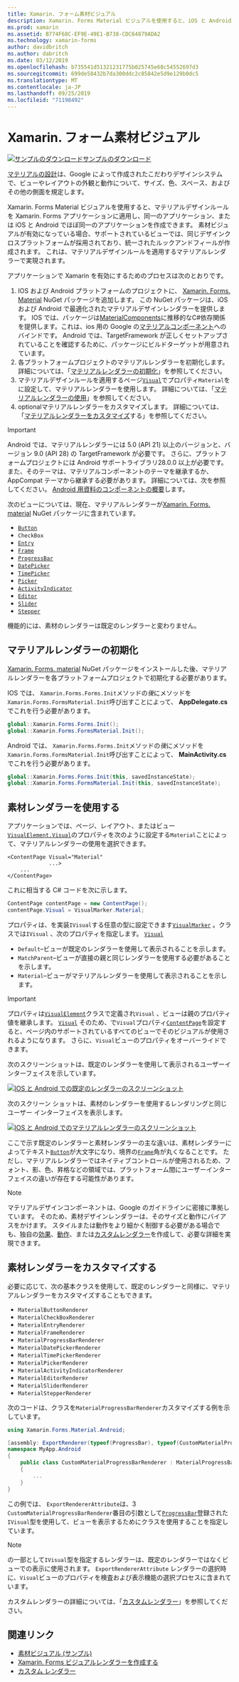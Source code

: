```yaml
---
title: Xamarin. フォーム素材ビジュアル
description: Xamarin. Forms Material ビジュアルを使用すると、iOS と Android で同一またはほぼ同一の外観のフォームアプリケーションを作成できます。
ms.prod: xamarin
ms.assetid: B774F68C-EF9E-49E1-B738-CDC64879ADA2
ms.technology: xamarin-forms
author: davidbritch
ms.author: dabritch
ms.date: 03/12/2019
ms.openlocfilehash: b735541d51321231775b025745e68c54552697d3
ms.sourcegitcommit: 699de58432b7da300ddc2c85842e5d9e129b0dc5
ms.translationtype: MT
ms.contentlocale: ja-JP
ms.lasthandoff: 09/25/2019
ms.locfileid: "71198492"
---
```

# <a name="xamarinforms-material-visual"></a>Xamarin. フォーム素材ビジュアル

[![サンプルのダウンロード](~/media/shared/download.png)サンプルのダウンロード](https://docs.microsoft.com/samples/xamarin/xamarin-forms-samples/userinterface-visualdemos)

[マテリアルの設計](https://material.io)は、Google によって作成されたこだわりデザインシステムで、ビューやレイアウトの外観と動作について、サイズ、色、スペース、およびその他の側面を規定します。

Xamarin. Forms Material ビジュアルを使用すると、マテリアルデザインルールを Xamarin. Forms アプリケーションに適用し、同一のアプリケーション、または iOS と Android でほぼ同一のアプリケーションを作成できます。 素材ビジュアルが有効になっている場合、サポートされているビューでは、同じデザインクロスプラットフォームが採用されており、統一されたルックアンドフィールが作成されます。 これは、マテリアルデザインルールを適用するマテリアルレンダラーで実現されます。

アプリケーションで Xamarin を有効にするためのプロセスは次のとおりです。

1. IOS および Android プラットフォームのプロジェクトに、 [Xamarin. Forms. Material](https://www.nuget.org/packages/Xamarin.Forms.Visual.Material/) NuGet パッケージを追加します。 この NuGet パッケージは、iOS および Android で最適化されたマテリアルデザインレンダラーを提供します。 IOS では、パッケージは[MaterialComponents](https://www.nuget.org/packages/Xamarin.iOS.MaterialComponents)に推移的なC#依存関係を提供します。これは、ios 用の Google の[マテリアルコンポーネント](https://material.io/develop/ios/)へのバインドです。 Android では、TargetFramework が正しくセットアップされていることを確認するために、パッケージにビルドターゲットが用意されています。
1. 各プラットフォームプロジェクトのマテリアルレンダラーを初期化します。 詳細については、「[マテリアルレンダラーの初期化](#initialize-material-renderers)」を参照してください。
1. マテリアルデザインルールを適用するページ[`Visual`](xref:Xamarin.Forms.VisualElement.Visual)でプロパティ`Material`をに設定して、マテリアルレンダラーを使用します。 詳細については、「[マテリアルレンダラーの使用](#consume-material-renderers)」を参照してください。
1. optionalマテリアルレンダラーをカスタマイズします。 詳細については、「[マテリアルレンダラーをカスタマイズ](#customize-material-renderers)する」を参照してください。

> [!IMPORTANT]
> Android では、マテリアルレンダラーには 5.0 (API 21) 以上のバージョンと、バージョン 9.0 (API 28) の TargetFramework が必要です。 さらに、プラットフォームプロジェクトには Android サポートライブラリ28.0.0 以上が必要です。また、そのテーマは、マテリアルコンポーネントのテーマを継承するか、AppCompat テーマから継承する必要があります。 詳細については、次を参照してください。 [Android 用資料のコンポーネントの概要](https://github.com/material-components/material-components-android/blob/master/docs/getting-started.md)します。

次のビューについては、現在、マテリアルレンダラーが[Xamarin. Forms. material](https://www.nuget.org/packages/Xamarin.Forms.Visual.Material/) NuGet パッケージに含まれています。

- [`Button`](xref:Xamarin.Forms.Button)
- `CheckBox`
- [`Entry`](xref:Xamarin.Forms.Entry)
- [`Frame`](xref:Xamarin.Forms.Frame)
- [`ProgressBar`](xref:Xamarin.Forms.ProgressBar)
- [`DatePicker`](xref:Xamarin.Forms.DatePicker)
- [`TimePicker`](xref:Xamarin.Forms.TimePicker)
- [`Picker`](xref:Xamarin.Forms.Picker)
- [`ActivityIndicator`](xref:Xamarin.Forms.ActivityIndicator)
- [`Editor`](xref:Xamarin.Forms.Editor)
- [`Slider`](xref:Xamarin.Forms.Slider)
- [`Stepper`](xref:Xamarin.Forms.Stepper)

機能的には、素材のレンダラーは既定のレンダラーと変わりません。

## <a name="initialize-material-renderers"></a>マテリアルレンダラーの初期化

[Xamarin. Forms. material](https://www.nuget.org/packages/Xamarin.Forms.Visual.Material/) NuGet パッケージをインストールした後、マテリアルレンダラーを各プラットフォームプロジェクトで初期化する必要があります。

IOS では、 `Xamarin.Forms.Forms.Init`メソッドの*後*にメソッドを`Xamarin.Forms.FormsMaterial.Init`呼び出すことによって、 **AppDelegate.cs**でこれを行う必要があります。

```csharp
global::Xamarin.Forms.Forms.Init();
global::Xamarin.Forms.FormsMaterial.Init();
```

Android では、 `Xamarin.Forms.Forms.Init`メソッドの*後*にメソッドを`Xamarin.Forms.FormsMaterial.Init`呼び出すことによって、 **MainActivity.cs**でこれを行う必要があります。

```csharp
global::Xamarin.Forms.Forms.Init(this, savedInstanceState);
global::Xamarin.Forms.FormsMaterial.Init(this, savedInstanceState);
```

## <a name="consume-material-renderers"></a>素材レンダラーを使用する

アプリケーションでは、ページ、レイアウト、またはビュー [`VisualElement.Visual`](xref:Xamarin.Forms.VisualElement.Visual)のプロパティを次のように設定する`Material`ことによって、マテリアルレンダラーの使用を選択できます。

```xaml
<ContentPage Visual="Material"
             ...>
    ...
</ContentPage>
```

これに相当する C# コードを次に示します。

```csharp
ContentPage contentPage = new ContentPage();
contentPage.Visual = VisualMarker.Material;
```

プロパティは、を実装`IVisual`する任意の型に設定できます[`VisualMarker`](xref:Xamarin.Forms.VisualMarker) 。クラスでは`IVisual` 、次のプロパティを指定します。 [`Visual`](xref:Xamarin.Forms.VisualElement.Visual)

- `Default`–ビューが既定のレンダラーを使用して表示されることを示します。
- `MatchParent`–ビューが直接の親と同じレンダラーを使用する必要があることを示します。
- `Material`–ビューがマテリアルレンダラーを使用して表示されることを示します。

> [!IMPORTANT]
> プロパティは[`VisualElement`](xref:Xamarin.Forms.VisualElement)クラスで定義され`Visual` 、ビューは親のプロパティ値を継承します。 [`Visual`](xref:Xamarin.Forms.VisualElement.Visual) そのため、で`Visual`プロパティ[`ContentPage`](xref:Xamarin.Forms.ContentPage)を設定すると、ページ内のサポートされているすべてのビューでそのビジュアルが使用されるようになります。 さらに、`Visual`ビューのプロパティをオーバーライドできます。

次のスクリーンショットは、既定のレンダラーを使用して表示されるユーザーインターフェイスを示しています。

[![IOS と Android での既定のレンダラーのスクリーンショット](material-visual-images/default-renderers.png "既定のレンダラーを使用したビュー")](material-visual-images/default-renderers-large.png#lightbox)

次のスクリーン ショットは、素材のレンダラーを使用するレンダリングと同じユーザー インターフェイスを表示します。

[![IOS と Android でのマテリアルレンダラーのスクリーンショット](material-visual-images/material-renderers.png "マテリアルレンダラーを使用したビュー")](material-visual-images/material-renderers-large.png#lightbox)

ここで示す既定のレンダラーと素材レンダラーの主な違いは、素材レンダラーによってテキスト[`Button`](xref:Xamarin.Forms.Button)が大文字になり、境界の[`Frame`](xref:Xamarin.Forms.Frame)角が丸くなることです。 ただし、マテリアルレンダラーではネイティブコントロールが使用されるため、フォント、影、色、昇格などの領域では、プラットフォーム間にユーザーインターフェイスの違いが存在する可能性があります。

> [!NOTE]
> マテリアルデザインコンポーネントは、Google のガイドラインに密接に準拠しています。 そのため、素材デザインレンダラーは、そのサイズと動作にバイアスをかけます。 スタイルまたは動作をより細かく制御する必要がある場合でも、独自の[効果](~/xamarin-forms/app-fundamentals/effects/index.md)、[動作](~/xamarin-forms/app-fundamentals/behaviors/index.md)、または[カスタムレンダラー](~/xamarin-forms/app-fundamentals/custom-renderer/index.md)を作成して、必要な詳細を実現できます。

## <a name="customize-material-renderers"></a>素材レンダラーをカスタマイズする

必要に応じて、次の基本クラスを使用して、既定のレンダラーと同様に、マテリアルレンダラーをカスタマイズすることもできます。

- `MaterialButtonRenderer`
- `MaterialCheckBoxRenderer`
- `MaterialEntryRenderer`
- `MaterialFrameRenderer`
- `MaterialProgressBarRenderer`
- `MaterialDatePickerRenderer`
- `MaterialTimePickerRenderer`
- `MaterialPickerRenderer`
- `MaterialActivityIndicatorRenderer`
- `MaterialEditorRenderer`
- `MaterialSliderRenderer`
- `MaterialStepperRenderer`

次のコードは、クラスを`MaterialProgressBarRenderer`カスタマイズする例を示しています。

```csharp
using Xamarin.Forms.Material.Android;

[assembly: ExportRenderer(typeof(ProgressBar), typeof(CustomMaterialProgressBarRenderer), new[] { typeof(VisualMarker.MaterialVisual) })]
namespace MyApp.Android
{
    public class CustomMaterialProgressBarRenderer : MaterialProgressBarRenderer
    {
        ...
    }
}
```

この例では、 `ExportRendererAttribute`は、3 `CustomMaterialProgressBarRenderer`番目の引数として[`ProgressBar`](xref:Xamarin.Forms.ProgressBar)登録された`IVisual`型を使用して、ビューを表示するためにクラスを使用することを指定しています。

> [!NOTE]
> の一部として`IVisual`型を指定するレンダラーは、既定のレンダラーではなくビューでの表示に使用されます。 `ExportRendererAttribute` レンダラーの選択時に、`Visual`ビューのプロパティを検査および表示機能の選択プロセスに含まれています。

カスタムレンダラーの詳細については、「[カスタムレンダラー](~/xamarin-forms/app-fundamentals/custom-renderer/index.md)」を参照してください。

## <a name="related-links"></a>関連リンク

- [素材ビジュアル (サンプル)](https://docs.microsoft.com/samples/xamarin/xamarin-forms-samples/userinterface-visualdemos)
- [Xamarin. Forms ビジュアルレンダラーを作成する](create.md)
- [カスタム レンダラー](~/xamarin-forms/app-fundamentals/custom-renderer/index.md)
